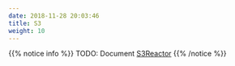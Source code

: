 ```yaml
---
date: 2018-11-28 20:03:46
title: S3
weight: 10
---
```


{{% notice info %}}
TODO: Document [S3Reactor](https://godoc.org/github.com/mweagle/Sparta/archetype#NewS3Reactor)
{{% /notice %}}